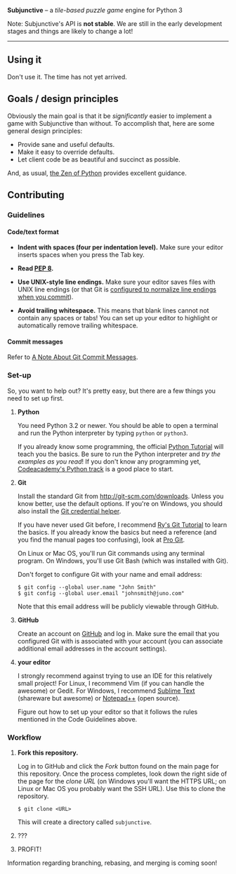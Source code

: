 **Subjunctive** – a *tile-based puzzle game* engine for Python 3

Note: Subjunctive's API is **not stable**. We are still in the early
development stages and things are likely to change a lot!

* * *

## Using it

Don't use it. The time has not yet arrived.

## Goals / design principles

Obviously the main goal is that it be *significantly* easier to
implement a game with Subjunctive than without. To accomplish that, here
are some general design principles:

*   Provide sane and useful defaults.
*   Make it easy to override defaults.
*   Let client code be as beautiful and succinct as possible.

And, as usual, [the Zen of Python] provides excellent guidance.

## Contributing

### Guidelines

#### Code/text format

*   **Indent with spaces (four per indentation level).** Make sure your
    editor inserts spaces when you press the Tab key.

*   **Read [PEP 8].**

*   **Use UNIX-style line endings.** Make sure your editor saves files
    with UNIX line endings (or that Git is [configured to normalize line
    endings when you
    commit](https://help.github.com/articles/dealing-with-line-endings)).

*   **Avoid trailing whitespace.** This means that blank lines cannot
    not contain any spaces or tabs! You can set up your editor to
    highlight or automatically remove trailing whitespace.

#### Commit messages

Refer to [A Note About Git Commit Messages].

### Set-up

So, you want to help out? It's pretty easy, but there are a few things
you need to set up first.

1.  **Python**

    You need Python 3.2 or newer. You should be able to open a terminal
    and run the Python interpreter by typing `python` or `python3`.

    If you already know some programming, the official [Python Tutorial]
    will teach you the basics. Be sure to run the Python interpreter and
    *try the examples as you read*! If you don't know any programming
    yet, [Codeacademy's Python track] is a good place to start.

2.  **Git**

    Install the standard Git from <http://git-scm.com/downloads>. Unless
    you know better, use the default options. If you're on Windows, you
    should also install the [Git credential helper].

    If you have never used Git before, I recommend [Ry's Git Tutorial]
    to learn the basics. If you already know the basics but need a
    reference (and you find the manual pages too confusing), look at
    [Pro Git].

    On Linux or Mac OS, you'll run Git commands using any terminal
    program. On Windows, you'll use Git Bash (which was installed with
    Git).

    Don't forget to configure Git with your name and email address:

        $ git config --global user.name "John Smith"
        $ git config --global user.email "johnsmith@juno.com"

    Note that this email address will be publicly viewable through
    GitHub.

3.  **GitHub**

    Create an account on [GitHub] and log in. Make sure the email that
    you configured Git with is associated with your account (you can
    associate additional email addresses in the account settings).

4.  **your editor**

    I strongly recommend against trying to use an IDE for this
    relatively small project! For Linux, I recommend Vim (if you can
    handle the awesome) or Gedit. For Windows, I recommend [Sublime
    Text] (shareware but awesome) or [Notepad++] (open source).

    Figure out how to set up your editor so that it follows the rules
    mentioned in the Code Guidelines above.

### Workflow

1.  **Fork this repository.**

    Log in to GitHub and click the *Fork* button found on the main page
    for this repository.  Once the process completes, look down the
    right side of the page for the *clone URL* (on Windows you'll want
    the HTTPS URL; on Linux or Mac OS you probably want the SSH URL).
    Use this to clone the repository.

        $ git clone <URL>

    This will create a directory called `subjunctive`.

2.  ???

3.  PROFIT!

Information regarding branching, rebasing, and merging is coming soon!

[the Zen of Python]: http://www.python.org/dev/peps/pep-0020/
[PEP 8]: http://www.python.org/dev/peps/pep-0008/
[A Note About Git Commit Messages]: http://tbaggery.com/2008/04/19/a-note-about-git-commit-messages.html
[Python Tutorial]: http://docs.python.org/3/tutorial/introduction.html
[Codeacademy's Python track]: http://www.codecademy.com/tracks/python
[Git credential helper]: http://blob.andrewnurse.net/gitcredentialwinstore/git-credential-winstore.exe
[Ry's Git Tutorial]: http://rypress.com/tutorials/git/index.html
[Pro Git]: http://git-scm.com/book
[GitHub]: https://github.com/
[Sublime Text]: http://www.sublimetext.com/3
[Notepad++]: http://notepad-plus-plus.org/
